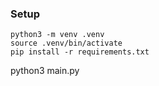 ### Setup

```
python3 -m venv .venv
source .venv/bin/activate
pip install -r requirements.txt
```
python3 main.py 
